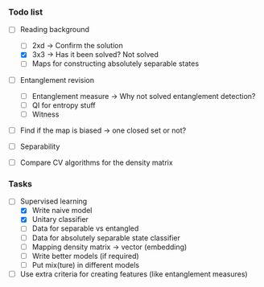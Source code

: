 ### Todo list

- [ ]  Reading background
    - [ ]  2xd → Confirm the solution
    - [x]  3x3 → Has it been solved? Not solved
    - [ ]  Maps for constructing absolutely separable states
- [ ]  Entanglement revision
    - [ ]  Entanglement measure → Why not solved entanglement detection?
    - [ ]  QI for entropy stuff
    - [ ]  Witness
- [ ]  Find if the map is biased → one closed set or not?
- [ ]  Separability
- [ ]  Compare CV algorithms for the density matrix


### Tasks

- [ ] Supervised learning
    - [x]  Write naive model
    - [x]  Unitary classifier  
    - [ ]  Data for separable vs entangled
    - [ ]  Data for absolutely separable state classifier
    - [ ]  Mapping density matrix → vector (embedding)
    - [ ]  Write better models (if required)
    - [ ]  Put mix(ture) in different models
- [ ]  Use extra criteria for creating features (like entanglement measures)
